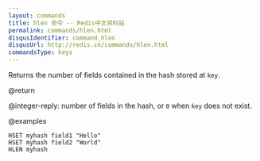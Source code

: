 ```yaml
---
layout: commands
title: hlen 命令 -- Redis中文资料站
permalink: commands/hlen.html
disqusIdentifier: command_hlen
disqusUrl: http://redis.cn/commands/hlen.html
commandsType: keys
---
```


Returns the number of fields contained in the hash stored at `key`.

@return

@integer-reply: number of fields in the hash, or `0` when `key` does not exist.

@examples

```cli
HSET myhash field1 "Hello"
HSET myhash field2 "World"
HLEN myhash
```

